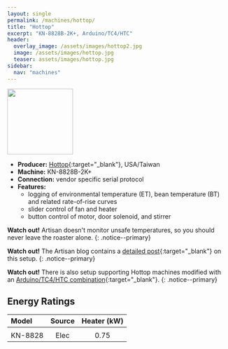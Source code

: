 ```yaml
---
layout: single
permalink: /machines/hottop/
title: "Hottop"
excerpt: "KN-8828B-2K+, Arduino/TC4/HTC"
header:
  overlay_image: /assets/images/hottop2.jpg
  image: /assets/images/hottop.jpg
  teaser: assets/images/hottop.jpg
sidebar:
  nav: "machines"
---
```


<img class="tab-image" src="{{ site.baseurl }}/assets/images/supporter-badge.png" width="150px">

* __Producer:__ [Hottop](https://www.hottopusa.com){:target="_blank"}, USA/Taiwan
* __Machine:__ KN-8828B-2K+
* __Connection:__ vendor specific serial protocol
* __Features:__ 
  - logging of environmental temperature (ET), bean temperature (BT) and related rate-of-rise curves
  - slider control of fan and heater
  - button control of motor, door solenoid, and stirrer 



**Watch out!** Artisan doesn't monitor unsafe temperatures, so you should never leave the roaster alone.
{: .notice--primary}

**Watch out!**
The Artisan blog contains a [detailed post](https://artisan-roasterscope.blogspot.com/2015/05/hottop-kn-8828b-2k.html){:target="_blank"} on this setup.
{: .notice--primary}

**Watch out!**
There is also setup supporting Hottop machines modified with an [Arduino/TC4/HTC combination](http://blog.oilslickcoffee.com/2016/03/15/how-to-install-hottop-htri-control-board/){:target="_blank"}.
{: .notice--primary}

<a name="EnergyRatings"></a>
## Energy Ratings

|Model|Source|Heater (kW)|
|:-----|:-----:|:-----:|
|||
| KN-8828 | Elec | 0.75 |